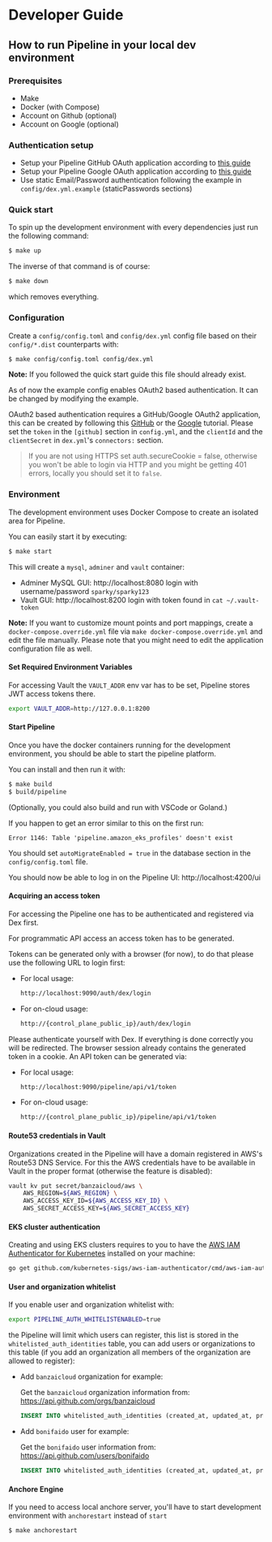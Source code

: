 


# Developer Guide

## How to run Pipeline in your local dev environment

### Prerequisites

- Make
- Docker (with Compose)
- Account on Github (optional)
- Account on Google (optional)

### Authentication setup

- Setup your Pipeline GitHub OAuth application according to [this guide](./github-app.md)
- Setup your Pipeline Google OAuth application according to [this guide](./google-app.md)
- Use static Email/Password authentication following the example in `config/dex.yml.example` (staticPasswords sections)

### Quick start

To spin up the development environment with every dependencies just run the following command:

```bash
$ make up
```

The inverse of that command is of course:

```bash
$ make down
```

which removes everything.


### Configuration

Create a `config/config.toml` and `config/dex.yml` config file based on their `config/*.dist` counterparts with:

```bash
$ make config/config.toml config/dex.yml
```

**Note:** If you followed the quick start guide this file should already exist.
 
As of now the example config enables OAuth2 based authentication. It can be changed by modifying the example.

OAuth2 based authentication requires a GitHub/Google OAuth2 application, this can be created by following this 
[GitHub](./github-app.md) or the [Google](./google-app.md) tutorial.
Please set the `token` in the `[github]` section in `config.yml`, and the `clientId` and the `clientSecret` in `dex.yml`'s `connectors:` section.

> If you are not using HTTPS set auth.secureCookie = false, otherwise you won't be able to login via HTTP and you might be getting 401 errors, locally you should set it to `false`.

### Environment

The development environment uses Docker Compose to create an isolated area for Pipeline.

You can easily start it by executing: 

```bash
$ make start
``` 

This will create a `mysql`, `adminer` and `vault` container:
 - Adminer MySQL GUI: http://localhost:8080 login with username/password `sparky/sparky123`
 - Vault GUI: http://localhost:8200 login with token found in `cat ~/.vault-token`

**Note:** If you want to customize mount points and port mappings, create a `docker-compose.override.yml` file via
`make docker-compose.override.yml` and edit the file manually. Please note that you might need to edit the application
configuration file as well.


#### Set Required Environment Variables

For accessing Vault the `VAULT_ADDR` env var has to be set, Pipeline stores JWT access tokens there.

```bash
export VAULT_ADDR=http://127.0.0.1:8200
```

#### Start Pipeline

Once you have the docker containers running for the development environment, you should be able to start the pipeline platform.

You can install and then run it with:
```bash
$ make build
$ build/pipeline
```

(Optionally, you could also build and run with VSCode or Goland.)

If you happen to get an error similar to this on the first run:
```
Error 1146: Table 'pipeline.amazon_eks_profiles' doesn't exist
```

You should set `autoMigrateEnabled = true` in the database section in the `config/config.toml` file.

You should now be able to log in on the Pipeline UI: http://localhost:4200/ui

#### Acquiring an access token

For accessing the Pipeline one has to be authenticated and registered via Dex first.

For programmatic API access an access token has to be generated.

Tokens can be generated only with a browser (for now), to do that please use the following URL to login first:

- For local usage:
    ```bash
    http://localhost:9090/auth/dex/login
    ```

- For on-cloud usage:
    ```bash
    http://{control_plane_public_ip}/auth/dex/login
    ```

Please authenticate yourself with Dex. If everything is done correctly you will be redirected.
The browser session already contains the generated token in a cookie. An API token can be generated via:

- For local usage:
    ```bash
    http://localhost:9090/pipeline/api/v1/token
    ```

- For on-cloud usage:
    ```bash
    http://{control_plane_public_ip}/pipeline/api/v1/token
    ```


#### Route53 credentials in Vault

Organizations created in the Pipeline will have a domain registered in AWS's Route53 DNS Service. For this
the AWS credentials have to be available in Vault in the proper format (otherwise the feature is disabled):

```bash
vault kv put secret/banzaicloud/aws \
    AWS_REGION=${AWS_REGION} \
    AWS_ACCESS_KEY_ID=${AWS_ACCESS_KEY_ID} \
    AWS_SECRET_ACCESS_KEY=${AWS_SECRET_ACCESS_KEY}
```


#### EKS cluster authentication

Creating and using EKS clusters requires to you to have the [AWS IAM Authenticator for Kubernetes](https://github.com/kubernetes-sigs/aws-iam-authenticator) installed on your machine:

```bash
go get github.com/kubernetes-sigs/aws-iam-authenticator/cmd/aws-iam-authenticator
```

#### User and organization whitelist

If you enable user and organization whitelist with:

```bash
export PIPELINE_AUTH_WHITELISTENABLED=true
```

the Pipeline will limit which users can register, this list is stored in the `whitelisted_auth_identities` table, you can add users or organizations to this table (if you add an organization all members of the organization are allowed to register):

- Add `banzaicloud` organization for example:

    Get the `banzaicloud` organization information from: https://api.github.com/orgs/banzaicloud

    ```sql
    INSERT INTO whitelisted_auth_identities (created_at, updated_at, provider, type, login, uid) VALUES (NOW(), NOW(), "github", "Organization", "banzaicloud", 32848483)
    ```

- Add `bonifaido` user for example:

    Get the `bonifaido` user information from: https://api.github.com/users/bonifaido

    ```sql
    INSERT INTO whitelisted_auth_identities (created_at, updated_at, provider, type, login, uid) VALUES (NOW(), NOW(), "github", "User", "bonifaido", 23779)
    ```

#### Anchore Engine

If you need to access local anchore server, you'll have to start development environment with `anchorestart` instead of `start`

```bash
$ make anchorestart
```
